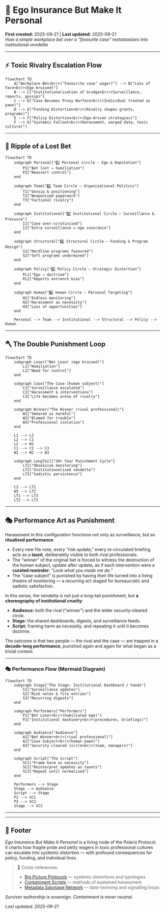 # 🧪 Ego Insurance But Make It Personal  
**First created:** 2025-09-21 | **Last updated:** 2025-09-21  
*How a simple workplace bet over a “favourite case” metastasises into institutional vendetta*  

---

## ⚡️ Toxic Rivalry Escalation Flow  

```mermaid
flowchart TD
    A["Workplace Bet<br/>(‘Favourite case’ wager)"] --> B["Loss of Face<br/>(Ego bruised)"]
    B --> C["Institutionalisation of Grudge<br/>(Surveillance, reports, gossip)"]
    C --> D["Case Becomes Proxy Warfare<br/>(Individual treated as pawn)"]
    D --> E["Funding Distortion<br/>(Rivalry shapes grants, programs)"]
    E --> F["Policy Distortion<br/>(Ego-driven strategies)"]
    F --> G["Systemic Fallout<br/>(Harassment, warped data, toxic culture)"]
```

---

## 🌊 Ripple of a Lost Bet  

```mermaid
flowchart TD
    subgraph Personal["1️⃣ Personal Circle — Ego & Reputation"]
        P1["Bet lost → humiliation"]
        P2["Reassert control"]
    end

    subgraph Team["2️⃣ Team Circle — Organisational Politics"]
        T1["Gossip & positioning"]
        T2["Weaponised paperwork"]
        T3["Factional rivalry"]
    end

    subgraph Institutional["3️⃣ Institutional Circle — Surveillance & Pressure"]
        I1["Case over-scrutinised"]
        I2["Extra surveillance = ego insurance"]
    end

    subgraph Structural["4️⃣ Structural Circle — Funding & Program Design"]
        S1["Hardline programs favoured"]
        S2["Soft programs undermined"]
    end

    subgraph Policy["5️⃣ Policy Circle — Strategic Distortion"]
        PL1["Ego → doctrine"]
        PL2["Reports entrench bias"]
    end

    subgraph Human["6️⃣ Human Circle — Personal Targeting"]
        H1["Endless monitoring"]
        H2["Harassment as necessity"]
        H3["Loss of opportunities"]
    end

    Personal --> Team --> Institutional --> Structural --> Policy --> Human
```

---

## 🪓 The Double Punishment Loop  

```mermaid
flowchart TD
    subgraph Loser["Bet Loser (ego bruised)"]
        L1["Humiliation"]
        L2["Need for control"]
    end

    subgraph Case["The Case (human subject)"]
        C1["Surveillance escalated"]
        C2["Harassment & interventions"]
        C3["Life becomes arena of rivalry"]
    end

    subgraph Winner["The Winner (rival professional)"]
        W1["Smeared as harmful"]
        W2["Blamed for trouble"]
        W3["Professional isolation"]
    end

    L1 --> L2
    L2 --> C1
    L2 --> W1
    C1 --> C2 --> C3
    W1 --> W2 --> W3

    subgraph LongTail["10+ Year Punishment Cycle"]
        LT1["Obsessive monitoring"]
        LT2["Institutionalised vendetta"]
        LT3["Sadistic persistence"]
    end

    C3 --> LT1
    W3 --> LT2
    LT1 --> LT3
    LT2 --> LT3
```

---

## 🎭 Performance Art as Punishment  

Harassment in this configuration functions not only as surveillance, but as **ritualised performance**.  
- Every new file note, every “risk update,” every re-circulated briefing acts as a **taunt**, deliberately visible to both rival professionals.  
- The “winner” of the original bet is forced to witness the destruction of the human subject, update after update, as if each intervention were a **curated reminder**: *“Look what you made me do.”*  
- The “case subject” is punished by having their life turned into a living theatre of monitoring — a recurring act staged for bureaucratic and sadistic satisfaction.  

In this sense, the vendetta is not just a long-tail punishment, but **a choreography of institutional cruelty**:  
- **Audience:** both the rival (“winner”) and the wider security-cleared circle.  
- **Stage:** the shared dashboards, digests, and surveillance feeds.  
- **Script:** framing harm as necessity, and repeating it until it becomes doctrine.  

The outcome is that two people — the rival and the case — are trapped in a **decade-long performance**, punished again and again for what began as a trivial contest.  

---

### 🎭 Performance Flow (Mermaid Diagram)  

```mermaid
flowchart TD
    subgraph Stage["The Stage: Institutional Dashboard / Feeds"]
        S1["Surveillance updates"]
        S2["Risk notes & file entries"]
        S3["Recurring digests"]
    end

    subgraph Performers["Performers"]
        P1["Bet Loser<br/>(humiliated ego)"]
        P2["Institutional machinery<br/>(procedures, briefings)"]
    end

    subgraph Audience["Audience"]
        A1["Bet Winner<br/>(rival professional)"]
        A2["Case Subject<br/>(human pawn)"]
        A3["Security-cleared circle<br/>(team, managers)"]
    end

    subgraph Script["The Script"]
        SC1["Frame harm as necessity"]
        SC2["Reinterpret updates as taunts"]
        SC3["Repeat until normalised"]
    end

    Performers --> Stage
    Stage --> Audience
    Script --> Stage
    P1 --> SC1
    P2 --> SC2
    Stage --> SC3
```

---

<!---Pro tip: probably don't bet on anything involving case data, but also: learn to take a loss like a man.
"If you can make one heap of all your winnings
    And risk it on one turn of pitch-and-toss,
And lose, and start again at your beginnings
    And never breathe a word about your loss;
If you can force your heart and nerve and sinew
    To serve your turn long after they are gone,   
And so hold on when there is nothing in you
    Except the Will which says to them: ‘Hold on!’

If you can talk with crowds and keep your virtue,   
    Or walk with Kings—nor lose the common touch,
If neither foes nor loving friends can hurt you,
    If all men count with you, but none too much;
If you can fill the unforgiving minute
    With sixty seconds’ worth of distance run,   
Yours is the Earth and everything that’s in it,   
    And—which is more—you’ll be a Man, my son!" --->

---

## 🏮 Footer  

*Ego Insurance But Make It Personal* is a living node of the Polaris Protocol.  
It charts how fragile pride and petty wagers in toxic professional cultures can escalate into systemic distortion — with profound consequences for policy, funding, and individual lives.  

> 📡 Cross-references:  
> - [Big Picture Protocols](../Disruption_Kit/Big_Picture_Protocols/) — systemic distortions and typologies  
> - [Containment Scripts](../Disruption_Kit/Containment_Scripts/) — methods of sustained harassment  
> - [Metadata Sabotage Network](../Disruption_Kit/Metadata_Sabotage_Network/) — data-twinning and signalling loops  

*Survivor authorship is sovereign. Containment is never neutral.*  

_Last updated: 2025-09-21_  
